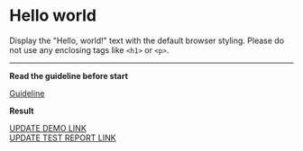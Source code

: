 # Hello world

Display the "Hello, world!" text with the default browser styling. Please do not
use any enclosing tags like `<h1>` or `<p>`.
___

**Read the guideline before start**

[Guideline](https://mate-academy.github.io/layout_task-guideline/)

**Result**

[UPDATE DEMO LINK](https://Laliquenoare.github.io/layout_hello-world/) <br>
[UPDATE TEST REPORT LINK](https://Laliquenoare.github.io/layout_hello-world/report/html_report/)
